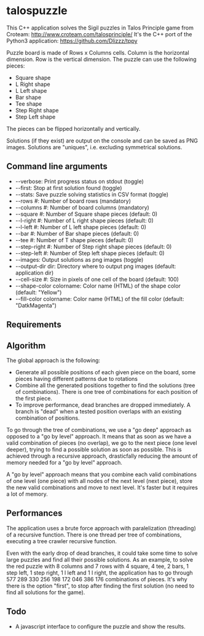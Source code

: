 # talospuzzle

This C++ application solves the Sigil puzzles in Talos Principle game from Croteam: <http://www.croteam.com/talosprinciple/>
It's the C++ port of the Python3 application: <https://github.com/Dlizzz/tppy>

Puzzle board is made of Rows x Columns cells.
Column is the horizontal dimension.
Row is the vertical dimension.
The puzzle can use the following pieces:

- Square shape
- L Right shape
- L Left shape
- Bar shape
- Tee shape
- Step Right shape
- Step Left shape

The pieces can be flipped horizontally and vertically.

Solutions (if they exist) are output on the console and can be saved as PNG images. Solutions are "uniques", i.e. excluding symmetrical solutions.

## Command line arguments

- --verbose: Print progress status on stdout (toggle)
- --first: Stop at first solution found (toggle)
- --stats: Save puzzle solving statistics in CSV format (toggle)
- --rows #: Number of board rows (mandatory)
- --columns #: Number of board columns (mandatory)
- --square #: Number of Square shape pieces (default: 0)
- --l-right #: Number of L right shape pieces (default: 0)
- --l-left #: Number of L left shape pieces (default: 0)
- --bar #: Number of Bar shape pieces (default: 0)
- --tee #: Number of T shape pieces (default: 0)
- --step-right #: Number of Step right shape pieces (default: 0)
- --step-left #: Number of Step left shape pieces (default: 0)
- --images: Output solutions as png images (toggle)
- --output-dir dir: Directory where to output png images (default: application dir)
- --cell-size #: Size in pixels of one cell of the board (default: 100)
- --shape-color colorname: Color name (HTML) of the shape color (default: "Yellow")
- --fill-color colorname: Color name (HTML) of the fill color (default: "DatkMagenta")

## Requirements


## Algorithm

The global approach is the following:

- Generate all possible positions of each given piece on the board, some pieces having different patterns due to rotations
- Combine all the generated positions together to find the solutions (tree of combinations). There is one tree of combinations for each position of the first piece.
- To improve performance, dead branches are dropped immediately. A branch is "dead" when a tested position overlaps with an existing combination of positions.

To go through the tree of combinations, we use a "go deep" approach as opposed to a "go by level" approach. It means that as soon as we have a valid combination of pieces (no overlap), we go to the next piece (one level deeper), trying to find a possible solution as soon as possible. This is achieved through a recursive approach, drasticfally reducing the amount of memory needed for a "go by level" approach.

A "go by level" approach means that you combine each valid combinations of one level (one piece) with all nodes of the next level (next piece), store the new valid combinations and move to next level. It's faster but it requires a lot of memory.

## Performances

The application uses a brute force approach with paralelization (threading) of a recursive function. There is one thread per tree of combinations, executing a tree crawler recursive function.

Even with the early drop of dead branches, it could take some time to solve large puzzles and find all their possible solutions. As an example, to solve the red puzzle with 8 columns and 7 rows with 4 square, 4 tee, 2 bars, 1 step left, 1 step right, 1 l left and 1 l right, the application has to go through 577 289 330 256 198 172 046 386 176 combinations of pieces. It's why there is the option "first", to stop after finding the first solution (no need to find all solutions for the game).

## Todo

- A javascript interface to configure the puzzle and show the results.
